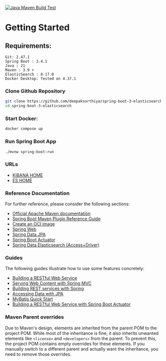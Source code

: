 [![Java Maven Build Test](https://github.com/deepaksorthiya/spring-boot-3-elasticsearch/actions/workflows/maven-build.yml/badge.svg)](https://github.com/deepaksorthiya/spring-boot-3-elasticsearch/actions/workflows/maven.yml)

# Getting Started

## Requirements:

```
Git: 2.47.1
Spring Boot : 3.4.1
Java : 21
Maven : 3.9 +
ElasticSearch : 8.17.0
Docker Desktop: Tested on 4.37.1
```

### Clone Github Repository

```bash
git clone https://github.com/deepaksorthiya/spring-boot-3-elasticsearch
cd spring-boot-3-elasticsearch
```

### Start Docker:

```bash
docker compose up
```

### Run Spring Boot App

```bash
./mvnw spring-boot:run
```

### URLs

* [KIBANA HOME](http://localhost:5601)
* [ES HOME](http://localhost:9200)

### Reference Documentation

For further reference, please consider the following sections:

* [Official Apache Maven documentation](https://maven.apache.org/guides/index.html)
* [Spring Boot Maven Plugin Reference Guide](https://docs.spring.io/spring-boot/maven-plugin)
* [Create an OCI image](https://docs.spring.io/spring-boot/maven-plugin/build-image.html)
* [Spring Web](https://docs.spring.io/spring-boot/reference/web/servlet.html)
* [Spring Data JPA](https://docs.spring.io/spring-boot/reference/data/sql.html#data.sql.jpa-and-spring-data)
* [Spring Boot Actuator](https://docs.spring.io/spring-boot/reference/actuator/index.html)
* [Spring Data Elasticsearch (Access+Driver)](https://docs.spring.io/spring-boot/reference/data/nosql.html#data.nosql.elasticsearch)

### Guides

The following guides illustrate how to use some features concretely:

* [Building a RESTful Web Service](https://spring.io/guides/gs/rest-service/)
* [Serving Web Content with Spring MVC](https://spring.io/guides/gs/serving-web-content/)
* [Building REST services with Spring](https://spring.io/guides/tutorials/rest/)
* [Accessing Data with JPA](https://spring.io/guides/gs/accessing-data-jpa/)
* [MyBatis Quick Start](https://github.com/mybatis/spring-boot-starter/wiki/Quick-Start)
* [Building a RESTful Web Service with Spring Boot Actuator](https://spring.io/guides/gs/actuator-service/)

### Maven Parent overrides

Due to Maven's design, elements are inherited from the parent POM to the project POM.
While most of the inheritance is fine, it also inherits unwanted elements like `<license>` and `<developers>` from the
parent.
To prevent this, the project POM contains empty overrides for these elements.
If you manually switch to a different parent and actually want the inheritance, you need to remove those overrides.